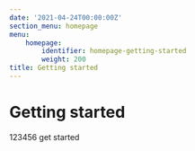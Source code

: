 ```yaml
---
date: '2021-04-24T00:00:00Z'
section_menu: homepage
menu:
    homepage:
        identifier: homepage-getting-started
        weight: 200
title: Getting started
---
```


# Getting started

123456 get started
